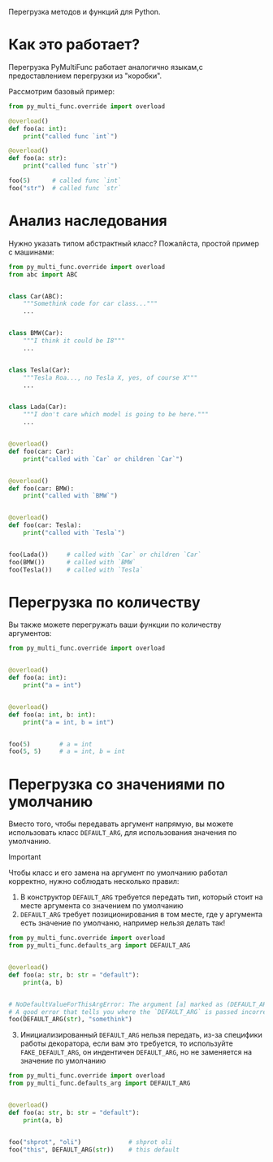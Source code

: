Перегрузка методов и функций для Python.

# Как это работает?

Перегрузка PyMultiFunc работает аналогично языкам,с предоставлением перегрузки из "коробки".

Рассмотрим базовый пример:
```python
from py_multi_func.override import overload

@overload()
def foo(a: int):
    print("called func `int`")

@overload()
def foo(a: str):
    print("called func `str`")

foo(5)      # called func `int`
foo("str")  # called func `str`
```

# Анализ наследования

Нужно указать типом абстрактный класс? Пожалйста, простой пример с машинами:
```python
from py_multi_func.override import overload
from abc import ABC


class Car(ABC):
    """Somethink code for car class..."""
    ...


class BMW(Car):
    """I think it could be I8"""
    ...


class Tesla(Car):
    """Tesla Roa..., no Tesla X, yes, of course X"""
    ...


class Lada(Car):
    """I don't care which model is going to be here."""
    ...


@overload()
def foo(car: Car):
    print("called with `Car` or children `Car`")


@overload()
def foo(car: BMW):
    print("called with `BMW`")


@overload()
def foo(car: Tesla):
    print("called with `Tesla`")


foo(Lada())     # called with `Car` or children `Car`
foo(BMW())      # called with `BMW`
foo(Tesla())    # called with `Tesla`
```

# Перегрузка по количеству

Вы также можете перегружать ваши функции по количеству аргументов:
```python
from py_multi_func.override import overload


@overload()
def foo(a: int):
    print("a = int")


@overload()
def foo(a: int, b: int):
    print("a = int, b = int")


foo(5)        # a = int
foo(5, 5)     # a = int, b = int
```

# Перегрузка со значениями по умолчанию

Вместо того, чтобы передавать аргумент напрямую, вы можете использовать класс `DEFAULT_ARG`, для использования значения по умолчанию.
> [!IMPORTANT]
> Чтобы класс и его замена на аргумент по умолчанию работал корректно, нужно соблюдать несколько правил:
> 1. В конструктор `DEFAULT_ARG` требуется передать тип, который стоит на месте аргумента со значением по умолчанию
> 2. `DEFAULT_ARG` требует позиционирования в том месте, где у аргумента есть значение по умолчаню, например нельзя делать так!
> ```python
> from py_multi_func.override import overload
> from py_multi_func.defaults_arg import DEFAULT_ARG
>
>
> @overload()
> def foo(a: str, b: str = "default"):
>     print(a, b)
>
> 
> # NoDefaultValueForThisArgError: The argument [a] marked as (DEFAULT_ARG) does not have a default value.
> # A good error that tells you where the `DEFAULT_ARG` is passed incorrectly
> foo(DEFAULT_ARG(str), "somethink") 
> ```
> 3. Инициализированный `DEFAULT_ARG` нельзя передать, из-за специфики работы декоратора, если вам это требуется, то используйте `FAKE_DEFAULT_ARG`, он индентичен `DEFAULT_ARG`, но не заменяется на значение по умолчанию

```python
from py_multi_func.override import overload
from py_multi_func.defaults_arg import DEFAULT_ARG


@overload()
def foo(a: str, b: str = "default"):
    print(a, b)


foo("shprot", "oli")             # shprot oli
foo("this", DEFAULT_ARG(str))    # this default
```
